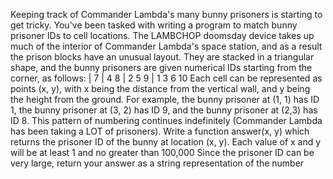 Keeping track of Commander Lambda's many bunny prisoners is starting to get tricky. You've been tasked with writing a program to match bunny 
prisoner IDs to cell locations.
The LAMBCHOP doomsday device takes up much of the interior of Commander Lambda's space station, and as a result the prison blocks have an unusual 
layout. They are stacked in a triangular shape, and the bunny prisoners are given numerical IDs starting from the corner, as follows:
| 7
| 4 8
| 2 5 9
| 1 3 6 10
Each cell can be represented as points (x, y), with x being the distance from the vertical wall, and y being the height from the ground. 
For example, the bunny prisoner at (1, 1) has ID 1, the bunny prisoner at (3, 2) has ID 9, and the bunny prisoner at (2,3) has ID 8. This pattern 
of numbering continues indefinitely (Commander Lambda has been taking a LOT of prisoners). 
Write a function answer(x, y) which returns the prisoner ID of the bunny at location (x, y). Each value of x and y will be at least 1 and no 
greater than 100,000 Since the prisoner ID can be very large, return your answer as a string representation of the number
